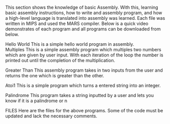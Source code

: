 This section shows the knowledge of basic Assembly.  With this, learning basic assembly instructions, how to write and assembly 
program, and how a high-level language is translated into assembly was learned.  Each file was written in MIPS and used the MARS
compiler. Below is a quick video demonstrates of each program and all programs can be downloaded from below.
	
Hello World
This is a simple hello world program in assembly. 	
Multiples 
This is a simple assembly program which multiples two numbers which are given by user input.  With each iteration of the loop the number is printed out until the completion of the multiplication. 

Greater Than
This assembly program takes in two inputs from the user and returns the one which is greater than the other.

Atoi1
This is a simple program which turns a entered string into an integer.

Palindrome
This program takes a string inputted by a user and lets you know if it is a palindrome or n

FILES
Here are the files for the above programs.  Some of the code must be updated and lack the necessary comments.
